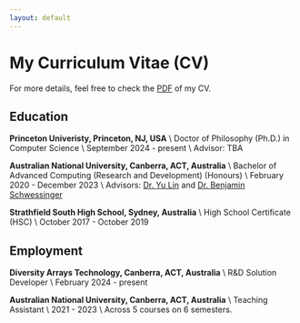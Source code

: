 ```yaml
---
layout: default
---
```


# My Curriculum Vitae (CV)

For more details, feel free to check the [PDF](files/Runpeng_Luo_Curriculum_Vitae.pdf) of my CV.

## Education

**Princeton Univeristy, Princeton, NJ, USA** \\
Doctor of Philosophy (Ph.D.) in Computer Science \\
September 2024 - present \\
Advisor: TBA

**Australian National University, Canberra, ACT, Australia** \\
Bachelor of Advanced Computing (Research and Development) (Honours) \\
February 2020 - December 2023 \\
Advisors: [Dr. Yu Lin](https://users.cecs.anu.edu.au/~u1024708/) and [Dr. Benjamin Schwessinger](https://biology.anu.edu.au/people/academics/benjamin-schwessinger)

**Strathfield South High School, Sydney, Australia** \\
High School Certificate (HSC) \\
October 2017 - October 2019

## Employment
**Diversity Arrays Technology, Canberra, ACT, Australia** \\
R&D Solution Developer \\
February 2024 - present

**Australian National University, Canberra, ACT, Australia** \\
Teaching Assistant \\
2021 - 2023 \\
Across 5 courses on 6 semesters.


